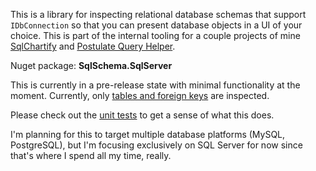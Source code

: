 This is a library for inspecting relational database schemas that support `IDbConnection` so that you can present database objects in a UI of your choice. This is part of the internal tooling for a couple projects of mine [SqlChartify](https://sqlchartify.azurewebsites.net/) and [Postulate Query Helper](https://github.com/adamosoftware/Postulate.Zinger).

Nuget package: **SqlSchema.SqlServer**

This is currently in a pre-release state with minimal functionality at the moment. Currently, only [tables and foreign keys](https://github.com/adamosoftware/SqlSchema/blob/master/SqlSchema.SqlServer/SqlServerAnalyzer.cs#L12) are inspected.

Please check out the [unit tests](https://github.com/adamosoftware/SqlSchema/blob/master/Testing/SqlServer.cs) to get a sense of what this does.

I'm planning for this to target multiple database platforms (MySQL, PostgreSQL), but I'm focusing exclusively on SQL Server for now since that's where I spend all my time, really.
